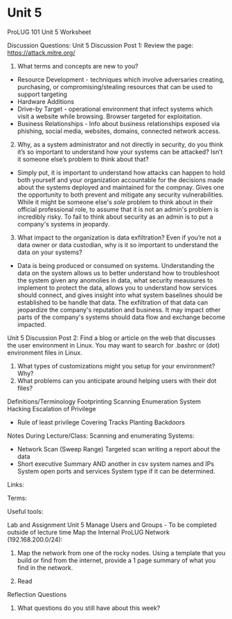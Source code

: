 # Unit 5

ProLUG 101
Unit 5 Worksheet

Discussion Questions:
Unit 5 Discussion Post 1: Review the page: https://attack.mitre.org/
1. What terms and concepts are new to you?
* Resource Development - techniques which involve adversaries creating, purchasing, or compromising/stealing resources that can be used to support targeting
* Hardware Additions
* Drive-by Target - operational environment that infect systems which visit a website while browsing. Browser targeted for exploitation.
* Business Relationships - Info about business relationships exposed via phishing, social media, websites, domains, connected network access. 

2. Why, as a system administrator and not directly in security, do you think it’s so important to understand how your systems can be attacked? Isn’t it someone else’s problem to think about that?
- Simply put, it is important to understand how attacks can happen to hold both yourself and your organization accountable for the decisions made about the systems deployed and maintained for the compnay. Gives one the opportunity to both prevent and mitigate any security vulnerabilities. While it might be someone else's *sole* problem to think about in their official professional role, to assume that it is not an admin's problem is incredibly risky. To fail to think about security as an admin is to put a company's systems in jeopardy. 

3. What impact to the organization is data exfiltration? Even if you’re not a data owner or data custodian, why is it so important to understand the data on your systems?
- Data is being produced or consumed on systems. Understanding the data on the system allows us to better understand how to troubleshoot the system given any anomolies in data, what security meausures to implement to protect the data, allows you to understand how services should connect, and gives insight into what system baselines should be established to be handle that data. The exfiltration of that data can jeopardize the company's reputation and business. It may impact other parts of the company's systems should data flow and exchange become impacted. 

Unit 5 Discussion Post 2: Find a blog or article on the web that discusses the user environment in Linux. You may want to search for .bashrc or (dot) environment files in Linux.
1. What types of customizations might you setup for your environment? Why?
2. What problems can you anticipate around helping users with their dot files?
   
Definitions/Terminology
Footprinting
Scanning
Enumeration
System Hacking
Escalation of Privilege
-	Rule of least privilege
Covering Tracks
Planting Backdoors

Notes During Lecture/Class:
Scanning and enumerating Systems:
- Network Scan (Sweep Range)
Targeted scan
writing a report about the data
- Short executive Summary AND another in csv
system names and IPs
System open ports and services
System type if it can be determined.


Links:

Terms:

Useful tools:

Lab and Assignment
Unit 5 Manage Users and Groups - To be completed outside of lecture time
	Map the Internal ProLUG Network (192.168.200.0/24):
1. Map the network from one of the rocky nodes.
Using a template that you build or find from the internet, provide a 1 page summary of what you find in the network.



1.	Read

Reflection Questions
1.	What questions do you still have about this week?

